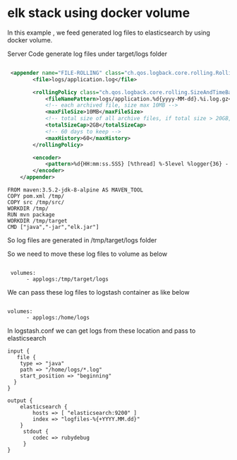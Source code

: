 # elk stack using docker volume
 
In this example , we feed generated log files to elasticsearch by using docker volume. 

Server Code generate log files under target/logs folder 

```xml

 <appender name="FILE-ROLLING" class="ch.qos.logback.core.rolling.RollingFileAppender">
        <file>logs/application.log</file>

        <rollingPolicy class="ch.qos.logback.core.rolling.SizeAndTimeBasedRollingPolicy">
            <fileNamePattern>logs/application.%d{yyyy-MM-dd}.%i.log.gz</fileNamePattern>
            <!-- each archived file, size max 10MB -->
            <maxFileSize>10MB</maxFileSize>
            <!-- total size of all archive files, if total size > 20GB, it will delete old archived file -->
            <totalSizeCap>2GB</totalSizeCap>
            <!-- 60 days to keep -->
            <maxHistory>60</maxHistory>
        </rollingPolicy>

        <encoder>
            <pattern>%d{HH:mm:ss.SSS} [%thread] %-5level %logger{36} - %msg%n</pattern>
        </encoder>
    </appender>

```
```docker
FROM maven:3.5.2-jdk-8-alpine AS MAVEN_TOOL
COPY pom.xml /tmp/
COPY src /tmp/src/
WORKDIR /tmp/
RUN mvn package
WORKDIR /tmp/target
CMD ["java","-jar","elk.jar"]

```
So log files are generated in /tmp/target/logs folder

So we need to move these log files to volume as below

```docker

 volumes: 
      - applogs:/tmp/target/logs      

```

We can pass these log files to logstash container as like below

```docker

volumes:
      - applogs:/home/logs  

```

In logstash.conf  we can get logs from these location and pass to elasticsearch

```
input {
   file {
    type => "java"
    path => "/home/logs/*.log"
    start_position => "beginning"
  }
}
 
output {
    elasticsearch {
        hosts => [ "elasticsearch:9200" ]
        index => "logfiles-%{+YYYY.MM.dd}"
    }
     stdout {
        codec => rubydebug
     }
}

```